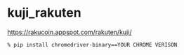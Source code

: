 # kuji_rakuten

https://rakucoin.appspot.com/rakuten/kuji/

```
% pip install chromedriver-binary==YOUR CHROME VERISON
```

